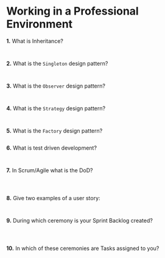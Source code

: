 # Working in a Professional Environment

**1.** What is Inheritance?

```


```
**2.** What is the `Singleton` design pattern?

```


```
**3.** What is the `Observer` design pattern?
<!-- enter you answer in the space below -->
```


```
**4.** What is the `Strategy` design pattern?
<!-- enter you answer in the space below -->
```


```
**5.** What is the `Factory` design pattern?
<!-- enter you answer in the space below -->
```

```
**6.** What is test driven development?
<!-- enter you answer in the space below -->
```


```
**7.** In Scrum/Agile what is the DoD?
<!-- enter you answer in the space below -->
```



```
**8.** Give two examples of a user story:
<!-- enter you answer in the space below -->
```
 

```
**9.** During which ceremony is your Sprint Backlog created?
<!-- enter you answer in the space below -->
```



```
**10.** In which of these ceremonies are Tasks assigned to you?
<!-- enter you answer in the space below -->
```


```